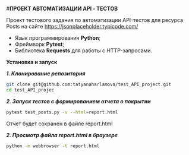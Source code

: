 #**ПРОЕКТ АВТОМАТИЗАЦИИ API - ТЕСТОВ**

Проект тестового задания по автоматизации API-тестов для ресурса Posts на сайте https://jsonplaceholder.typicode.com/

- Язык программирования **Python**;
- Фреймворк **Pytest**; 
- Библиотека **Requests** для работы с HTTP-запросами.

**Установка и запуск**

 ***1. Клонирование репозитория***

```bash
git clone git@github.com:tatyanaharlamova/test_API_project.git
cd test_API_projec
```

 ***2. Запуск тестов с формированием отчета о покрытии***

```bash
pytest test_posts.py -v --html=report.html
```
Отчет будет сохранен в файле report.html

***2. Просмотр файла report.html в браузере***

```bash
python -m webbrowser -t report.html

```

